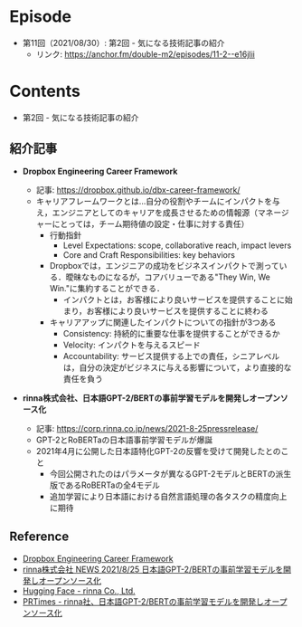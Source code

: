 # Episode
- 第11回（2021/08/30）: 第2回 - 気になる技術記事の紹介
    - リンク: https://anchor.fm/double-m2/episodes/11-2--e16jlii

# Contents
- 第2回 - 気になる技術記事の紹介

## 紹介記事
- **Dropbox Engineering Career Framework**
  - 記事: https://dropbox.github.io/dbx-career-framework/
  - キャリアフレームワークとは...自分の役割やチームにインパクトを与え，エンジニアとしてのキャリアを成長させるための情報源（マネージャーにとっては，チーム期待値の設定・仕事に対する責任）
    - 行動指針
      - Level Expectations: scope, collaborative reach, impact levers
      - Core and Craft Responsibilities: key behaviors
    - Dropboxでは，エンジニアの成功をビジネスインパクトで測っている．曖昧なものになるが，コアバリューである"They Win, We Win."に集約することができる．
      - インパクトとは，お客様により良いサービスを提供することに始まり，お客様により良いサービスを提供することに終わる
    - キャリアアップに関連したインパクトについての指針が3つある
      - Consistency: 持続的に重要な仕事を提供することができるか
      - Velocity: インパクトを与えるスピード
      - Accountability: サービス提供する上での責任，シニアレベルは，自分の決定がビジネスに与える影響について，より直接的な責任を負う

- **rinna株式会社、日本語GPT-2/BERTの事前学習モデルを開発しオープンソース化**
  - 記事: https://corp.rinna.co.jp/news/2021-8-25pressrelease/
  - GPT-2とRoBERTaの日本語事前学習モデルが爆誕
  - 2021年4月に公開した日本語特化GPT-2の反響を受けて開発したとのこと
    - 今回公開されたのはパラメータが異なるGPT-2モデルとBERTの派生版であるRoBERTaの全4モデル
    - 追加学習により日本語における自然言語処理の各タスクの精度向上に期待

## Reference
- [Dropbox Engineering Career Framework](https://dropbox.github.io/dbx-career-framework/)
- [rinna株式会社 NEWS 2021/8/25 日本語GPT-2/BERTの事前学習モデルを開発しオープンソース化](https://corp.rinna.co.jp/news/2021-8-25pressrelease/)
- [Hugging Face - rinna Co., Ltd.](https://huggingface.co/rinna)
- [PRTimes - rinna社、日本語GPT-2/BERTの事前学習モデルを開発しオープンソース化](https://prtimes.jp/main/html/rd/p/000000017.000070041.html)
